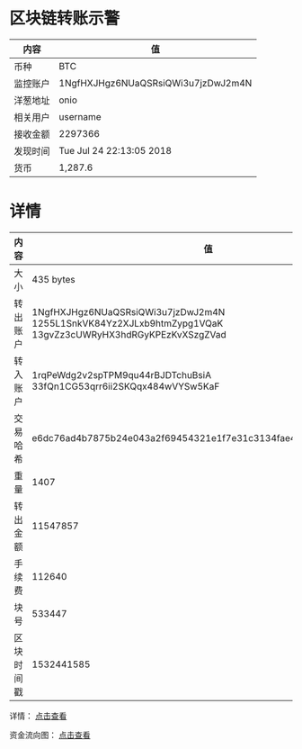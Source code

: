 ﻿# 区块链转账示警
|内容|值|
| ----- | ---- |
| 币种 | BTC |
|监控账户 | 1NgfHXJHgz6NUaQSRsiQWi3u7jzDwJ2m4N |
 |洋葱地址 | onio | 
 |相关用户 | username | 
|接收金额 | 2297366 |
|发现时间 |Tue Jul 24 22:13:05 2018|
|货币 |1,287.6 |


# 详情
|内容|值|
| ---  |  ----- |
|大小   | 435 bytes |
|转出账户 |  1NgfHXJHgz6NUaQSRsiQWi3u7jzDwJ2m4N<br/>  1255L1SnkVK84Yz2XJLxb9htmZypg1VQaK<br/>  13gvZz3cUWRyHX3hdRGyKPEzKvXSzgZVad<br/>  |
|转入账户 |  1rqPeWdg2v2spTPM9qu44rBJDTchuBsiA<br/>  33fQn1CG53qrr6ii2SKQqx484wVYSw5KaF<br/>  |
|交易哈希 | e6dc76ad4b7875b24e043a2f69454321e1f7e31c3134fae4e2127f4bdeb57d88 |
|重量 | 1407 |
|转出金额 | 11547857 |
|手续费 | 112640 |
|块号 |533447|
|区块时间戳 | 1532441585 |


详情： [点击查看]( https://blockchain.info/tx/e6dc76ad4b7875b24e043a2f69454321e1f7e31c3134fae4e2127f4bdeb57d88)

资金流向图： [点击查看](https://blockchain.info/tree/362374406)